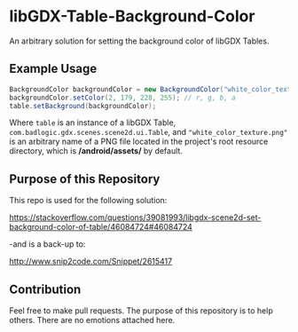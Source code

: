 # libGDX-Table-Background-Color
An arbitrary solution for setting the background color of libGDX Tables.

## Example Usage

```Java
BackgroundColor backgroundColor = new BackgroundColor("white_color_texture.png");
backgroundColor.setColor(2, 179, 228, 255); // r, g, b, a
table.setBackground(backgroundColor);
```
Where `table` is an instance of a libGDX Table, `com.badlogic.gdx.scenes.scene2d.ui.Table`, and `"white_color_texture.png"` is an arbitrary name of a PNG file located in the project's root resource directory, which is **/android/assets/** by default. 

## Purpose of this Repository

This repo is used for the following solution:

https://stackoverflow.com/questions/39081993/libgdx-scene2d-set-background-color-of-table/46084724#46084724

-and is a back-up to:

http://www.snip2code.com/Snippet/2615417

## Contribution

Feel free to make pull requests. The purpose of this repository is to help others. There are no emotions attached here.
